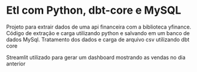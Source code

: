 <h1>Etl com Python, dbt-core e MySQL</h1>
<p>Projeto para extrair dados de uma api financeira com a biblioteca yfinance. Código de extração e carga utilizando python e salvando em um banco de dados MySql. Tratamento dos dados e carga de arquivo csv utilizando dbt core</p>
<p>Streamlit utilizado para gerar um dashboard mostrando as vendas no dia anterior</p>
